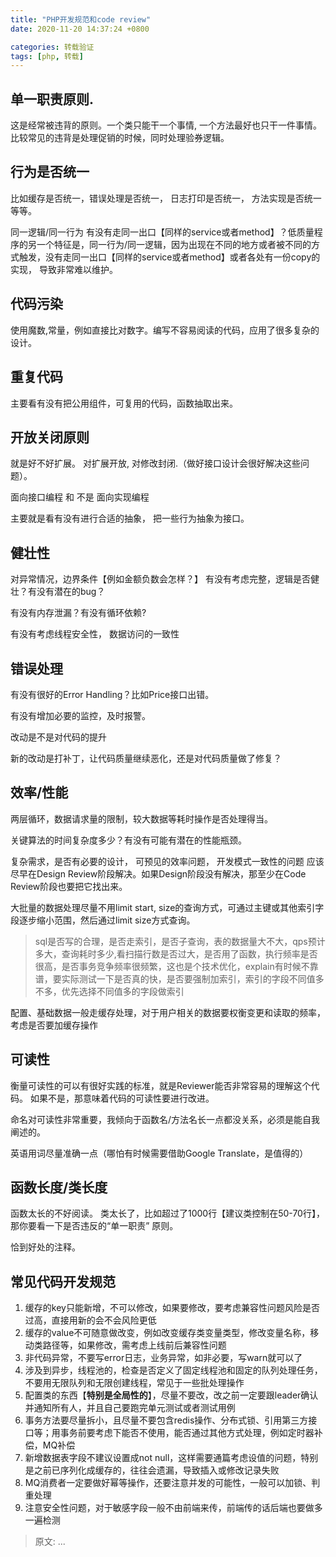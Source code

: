 ```yaml
---
title: "PHP开发规范和code review"
date: 2020-11-20 14:37:24 +0800

categories: 转载验证
tags: [php, 转载]
---
```


## 单一职责原则.
这是经常被违背的原则。一个类只能干一个事情, 一个方法最好也只干一件事情。 比较常见的违背是处理促销的时候，同时处理验券逻辑。

## 行为是否统一
比如缓存是否统一，错误处理是否统一， 日志打印是否统一， 方法实现是否统一等等。

同一逻辑/同一行为 有没有走同一出口【同样的service或者method】？低质量程序的另一个特征是，同一行为/同一逻辑，因为出现在不同的地方或者被不同的方式触发，没有走同一出口【同样的service或者method】或者各处有一份copy的实现， 导致非常难以维护。

## 代码污染
使用魔数,常量，例如直接比对数字。编写不容易阅读的代码，应用了很多复杂的设计。

## 重复代码
主要看有没有把公用组件，可复用的代码，函数抽取出来。

## 开放关闭原则
就是好不好扩展。 对扩展开放, 对修改封闭.（做好接口设计会很好解决这些问题）。

面向接口编程 和 不是 面向实现编程

主要就是看有没有进行合适的抽象， 把一些行为抽象为接口。

## 健壮性
对异常情况，边界条件【例如金额负数会怎样？】 有没有考虑完整，逻辑是否健壮？有没有潜在的bug？

有没有内存泄漏？有没有循环依赖?

有没有考虑线程安全性， 数据访问的一致性

## 错误处理
有没有很好的Error Handling？比如Price接口出错。

有没有增加必要的监控，及时报警。

改动是不是对代码的提升

新的改动是打补丁，让代码质量继续恶化，还是对代码质量做了修复？

## 效率/性能
两层循环，数据请求量的限制，较大数据等耗时操作是否处理得当。

关键算法的时间复杂度多少？有没有可能有潜在的性能瓶颈。

复杂需求，是否有必要的设计， 可预见的效率问题， 开发模式一致性的问题 应该尽早在Design Review阶段解决。如果Design阶段没有解决，那至少在Code Review阶段也要把它找出来。

大批量的数据处理尽量不用limit start, size的查询方式，可通过主键或其他索引字段逐步缩小范围，然后通过limit size方式查询。

>sql是否写的合理，是否走索引，是否子查询，表的数据量大不大，qps预计多大，查询耗时多少,看扫描行数是否过大，是否用了函数，执行频率是否很高，是否事务竞争频率很频繁，这也是个技术优化，explain有时候不靠谱，要实际测试一下是否真的快，是否要强制加索引，索引的字段不同值多不多，优先选择不同值多的字段做索引

配置、基础数据一般走缓存处理，对于用户相关的数据要权衡变更和读取的频率，考虑是否要加缓存操作

## 可读性
衡量可读性的可以有很好实践的标准，就是Reviewer能否非常容易的理解这个代码。 如果不是，那意味着代码的可读性要进行改进。

命名对可读性非常重要，我倾向于函数名/方法名长一点都没关系，必须是能自我阐述的。

英语用词尽量准确一点（哪怕有时候需要借助Google Translate，是值得的）

## 函数长度/类长度
函数太长的不好阅读。 类太长了，比如超过了1000行【建议类控制在50-70行】，那你要看一下是否违反的“单一职责” 原则。

恰到好处的注释。


## 常见代码开发规范
1. 缓存的key只能新增，不可以修改，如果要修改，要考虑兼容性问题风险是否过高，直接用新的会不会风险更低
1. 缓存的value不可随意做改变，例如改变缓存类变量类型，修改变量名称，移动类路径等，如果修改，需考虑上线前后兼容性问题
1. 非代码异常，不要写error日志，业务异常，如非必要，写warn就可以了
1. 涉及到异步，线程池的，检查是否定义了固定线程池和固定的队列处理任务，不要用无限队列和无限创建线程，常见于一些批处理操作
2. 配置类的东西【**特别是全局性的**】，尽量不要改，改之前一定要跟leader确认并通知所有人，并且自己要跑完单元测试或者测试用例
3. 事务方法要尽量拆小，且尽量不要包含redis操作、分布式锁、引用第三方接口等；用事务前要考虑下能否不使用，能否通过其他方式处理，例如定时器补偿，MQ补偿
4. 新增数据表字段不建议设置成not null，这样需要通篇考虑设值的问题，特别是之前已序列化成缓存的，往往会遗漏，导致插入或修改记录失败
5. MQ消费者一定要做好幂等操作，还要注意并发的可能性，一般可以加锁、判重处理
6. 注意安全性问题，对于敏感字段一般不由前端来传，前端传的话后端也要做多一遍检测

>原文: ...
